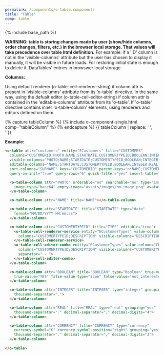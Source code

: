 ```yaml
---
permalink: /components/o-table.component/
title: "Table"
comp: table
---
```


{% include base_path %}

**WARNING: table is storing changes made by user (show/hide columns, order changes, filters, etc.) in the browser local storage. That values will take precedence over table html definition.**
For example: if a 'ID' column is not in the 'visible-columns' attribute but the user has chosen to display it manually, it will be visible in future loads. For restoring initial state is enough to delete it 'DataTables' entries in browswer local storage.


**Columns:**

Using default renderer (o-table-cell-renderer-string) if column attr is present in 'visible-columns' attribute from its 'o-table' directive. 
In the same way, using the defualt editor (o-table-cell-editor-string) if column attr is contained in  the 'editable-columns' attribute from its 'o-table'.
If 'o-table' directive contains inner 'o-table-column' elements, using renderers and editors defined on them.

{% capture tableColumn %}
{% include o-component-single.html comp="tableColumn" %}
{% endcapture %}
{{ tableColumn | replace: '    ', ''}}


**Example:**

```html
<o-table attr="customers" entity="ECustomers" title="CUSTOMERS" 
  columns="CUSTOMERID;PHOTO;NAME;STARTDATE;CUSTOMERTYPEID;BOOLEAN;INTEGER;REAL;CURRENCY" 
  visible-columns="PHOTO;NAME;STARTDATE;CUSTOMERTYPEID;BOOLEAN;INTEGER;REAL;CURRENCY" 
  editable-columns="NAME;STARTDATE;CUSTOMERTYPEID;BOOLEAN;INTEGER;REAL;CURRENCY" 
  sort-columns="SURNAME" keys="CUSTOMERID" parent-keys="n:NAME;CUSTOMERTYPEID" 
  query-on-init="true" query-rows="6" quick-filter="yes" insert-table="yes">

  <o-table-column attr="PHOTO" orderable="no" searchable="no" type="image" 
    image-type="base64" empty-image="assets/images/no-image.png" avatar="yes">
  </o-table-column>

  <o-table-column attr="NAME" title="NAME"></o-table-column>

  <o-table-column attr="STARTDATE" title="STARTDATE" type="date" 
    format="MM/DD/YYYY HH:mm:ss">
  </o-table-column>

  <o-table-column attr="CUSTOMERTYPEID" title="TYPE" editable="true">
    <o-table-cell-renderer-service entity="ECustomerTypes" value-column="CUSTOMERTYPEID" 
      columns="CUSTOMERTYPEID;DESCRIPTION" visible-columns="DESCRIPTION">
    </o-table-cell-renderer-service>
    <o-table-cell-editor-combo entity="ECustomerTypes" value-column="CUSTOMERTYPEID" 
      columns="CUSTOMERTYPEID;DESCRIPTION" visible-columns="CUSTOMERTYPEID;DESCRIPTION" 
      separator=" - ">
    </o-table-cell-editor-combo>
  </o-table-column>

  <o-table-column attr="BOOLEAN" title="BOOLEAN" type="boolean" true-value-type="string" 
    true-value="YES" false-value-type="icon" false-value="not_interested">
  </o-table-column>

  <o-table-column attr="INTEGER" title="INTEGER" type="integer" grouping="yes" 
    thousand-separator=".">
  </o-table-column>

  <o-table-column attr="REAL" title="REAL" type="real" grouping="yes" 
    thousand-separator="." decimal-separator="," decimal-digits="4">
  </o-table-column>

  <o-table-column attr="CURRENCY" title="CURRENCY" type="currency" 
    currency-symbol="€" currency-symbol-position="right" grouping="yes" 
    thousand-separator="." decimal-separator="," decimal-digits="2">
  </o-table-column>
  
</o-table>
```







